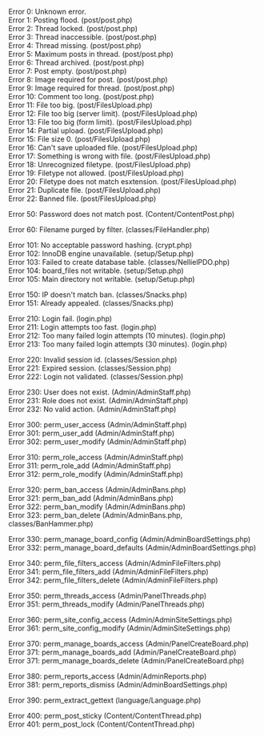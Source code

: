 Error 0: Unknown error.  
Error 1: Posting flood. (post/post.php)  
Error 2: Thread locked. (post/post.php)  
Error 3: Thread inaccessible. (post/post.php)  
Error 4: Thread missing. (post/post.php)  
Error 5: Maximum posts in thread. (post/post.php)  
Error 6: Thread archived. (post/post.php)  
Error 7: Post empty. (post/post.php)  
Error 8: Image required for post. (post/post.php)  
Error 9: Image required for thread. (post/post.php)  
Error 10: Comment too long. (post/post.php)  
Error 11: File too big. (post/FilesUpload.php)  
Error 12: File too big (server limit). (post/FilesUpload.php)  
Error 13: File too big (form limit). (post/FilesUpload.php)  
Error 14: Partial upload. (post/FilesUpload.php)  
Error 15: File size 0. (post/FilesUpload.php)  
Error 16: Can't save uploaded file. (post/FilesUpload.php)  
Error 17: Something is wrong with file. (post/FilesUpload.php)  
Error 18: Unrecognized filetype. (post/FilesUpload.php)  
Error 19: Filetype not allowed. (post/FilesUpload.php)  
Error 20: Filetype does not match esxtension. (post/FilesUpload.php)  
Error 21: Duplicate file. (post/FilesUpload.php)  
Error 22: Banned file. (post/FilesUpload.php)  

Error 50: Password does not match post. (Content/ContentPost.php)  

Error 60: Filename purged by filter. (classes/FileHandler.php)  

Error 101: No acceptable password hashing. (crypt.php)  
Error 102: InnoDB engine unavailable. (setup/Setup.php)  
Error 103: Failed to create database table. (classes/NellielPDO.php)  
Error 104: board_files not writable. (setup/Setup.php)  
Error 105: Main directory not writable. (setup/Setup.php)  

Error 150: IP doesn't match ban. (classes/Snacks.php)  
Error 151: Already appealed. (classes/Snacks.php)  

Error 210: Login fail. (login.php)  
Error 211: Login attempts too fast. (login.php)  
Error 212: Too many failed login attempts (10 minutes). (login.php)  
Error 213: Too many failed login attempts (30 minutes). (login.php)  

Error 220: Invalid session id. (classes/Session.php)  
Error 221: Expired session. (classes/Session.php)  
Error 222: Login not validated. (classes/Session.php)  

Error 230: User does not exist. (Admin/AdminStaff.php)  
Error 231: Role does not exist. (Admin/AdminStaff.php)  
Error 232: No valid action. (Admin/AdminStaff.php)  

Error 300: perm_user_access (Admin/AdminStaff.php)  
Error 301: perm_user_add (Admin/AdminStaff.php)  
Error 302: perm_user_modify (Admin/AdminStaff.php)  

Error 310: perm_role_access (Admin/AdminStaff.php)  
Error 311: perm_role_add (Admin/AdminStaff.php)  
Error 312: perm_role_modify (Admin/AdminStaff.php)  

Error 320: perm_ban_access (Admin/AdminBans.php)  
Error 321: perm_ban_add (Admin/AdminBans.php)  
Error 322: perm_ban_modify (Admin/AdminBans.php)  
Error 323: perm_ban_delete (Admin/AdminBans.php, classes/BanHammer.php)  

Error 330: perm_manage_board_config (Admin/AdminBoardSettings.php)  
Error 332: perm_manage_board_defaults (Admin/AdminBoardSettings.php)  

Error 340: perm_file_filters_access (Admin/AdminFileFilters.php)  
Error 341: perm_file_filters_add (Admin/AdminFileFilters.php)  
Error 342: perm_file_filters_delete (Admin/AdminFileFilters.php)  

Error 350: perm_threads_access (Admin/PanelThreads.php)  
Error 351: perm_threads_modify (Admin/PanelThreads.php)  

Error 360: perm_site_config_access (Admin/AdminSiteSettings.php)  
Error 361: perm_site_config_modify (Admin/AdminSiteSettings.php)  

Error 370: perm_manage_boards_access (Admin/PanelCreateBoard.php)  
Error 371: perm_manage_boards_add (Admin/PanelCreateBoard.php)  
Error 371: perm_manage_boards_delete (Admin/PanelCreateBoard.php)  

Error 380: perm_reports_access (Admin/AdminReports.php)  
Error 381: perm_reports_dismiss (Admin/AdminBoardSettings.php)  

Error 390: perm_extract_gettext (language/Language.php)  

Error 400: perm_post_sticky (Content/ContentThread.php)  
Error 401: perm_post_lock (Content/ContentThread.php)  
